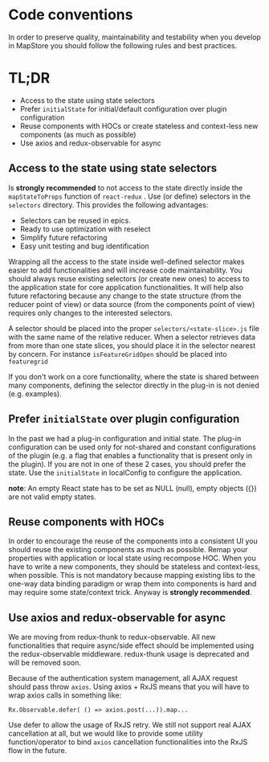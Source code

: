 # Code conventions
In order to preserve quality, maintainability and testability when you develop in MapStore  you should follow the following rules and best practices. 

# TL;DR
 - Access to the state using state selectors
 - Prefer `initialState` for initial/default configuration over plugin configuration
 - Reuse components with HOCs or create stateless and context-less new components (as much as possible)
 - Use axios and redux-observable for async
 
## Access to the state using state selectors
Is **strongly recommended** to not access to the state directly inside the `mapStateToProps` function of `react-redux` .
Use (or define) selectors in the `selectors` directory. This provides the following advantages:
 - Selectors can be reused in epics.
 - Ready to use optimization with reselect
 - Simplify future refactoring
 - Easy unit testing and bug identification
 
Wrapping all the access to the state inside well-defined selector makes easier to add functionalities and will increase code maintainability. You should always reuse existing selectors (or create new ones) to access to the application state for core application functionalities.
It will help also future refactoring because any change to the state structure (from the reducer point of view) or data source (from the components point of view) requires only changes to the interested selectors.

A selector should be placed into the proper `selectors/<state-slice>.js` file with the same name of the relative reducer.
When a selector retrieves data from more than one state slices, you should place it in the selector nearest by concern. For instance `isFeatureGridOpen` should be placed into `featuregrid`

If you don't work on a core functionality, where the state is shared between many components, defining the selector directly in the plug-in is not denied (e.g. examples).

## Prefer `initialState` over plugin configuration
In the past we had a plug-in configuration and initial state. 
The plug-in configuration can be used only for not-shared and constant configurations of the plugin (e.g. a flag that enables a functionality that is present only in the plugin). If you are not in one of these 2 cases, you should prefer the state. 
Use the `initialState` in localConfig to configure the application.

**note**: An empty React state has to be set as NULL (null), empty objects ({}) are not valid empty states.

## Reuse components with HOCs
In order to encourage the reuse of the components into a consistent UI you should reuse the existing components as much as possible. Remap your properties with application or local state using recompose HOC.
When you have to write a new components, they should be stateless and context-less, when possible.
This is not mandatory because mapping existing libs to the one-way data binding paradigm or wrap them into components is hard and may require some state/context trick. Anyway is **strongly recommended**.
    
## Use axios and redux-observable for async
We are moving from redux-thunk to redux-observable. All new functionalities that require async/side effect should be implemented using the redux-observable middleware. redux-thunk usage is deprecated and will be removed soon.

Because of the authentication system management, all AJAX request should pass throw `axios`.
Using axios + RxJS means that you will have to wrap axios calls in something like:

```
Rx.Observable.defer( () => axios.post(...)).map...
```

Use defer to allow the usage of RxJS retry. We still not support real AJAX cancellation at all, but we would like to provide some utility function/operator to bind `axios` cancellation functionalities into the RxJS flow in the future.
